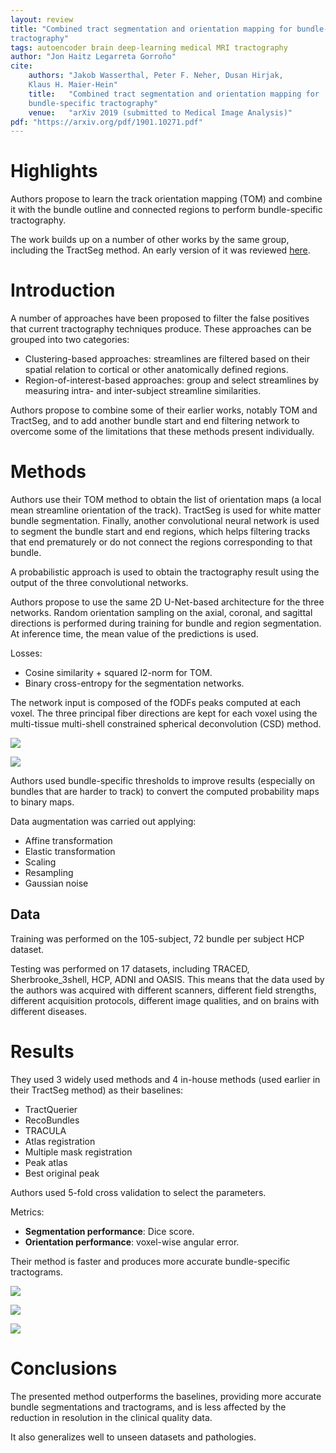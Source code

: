 ```yaml
---
layout: review
title: "Combined tract segmentation and orientation mapping for bundle-specific
tractography"
tags: autoencoder brain deep-learning medical MRI tractography
author: "Jon Haitz Legarreta Gorroño"
cite:
    authors: "Jakob Wasserthal, Peter F. Neher, Dusan Hirjak,
    Klaus H. Maier-Hein"
    title:   "Combined tract segmentation and orientation mapping for
    bundle-specific tractography"
    venue:   "arXiv 2019 (submitted to Medical Image Analysis)"
pdf: "https://arxiv.org/pdf/1901.10271.pdf"
---
```



# Highlights

Authors propose to learn the track orientation mapping (TOM) and combine it with
the bundle outline and connected regions to perform bundle-specific
tractography.

The work builds up on a number of other works by the same group, including the
TractSeg method. An early version of it was reviewed [here](https://vitalab.github.io/article/2017/12/01/Stacked-UNets-Bundle-Segmentation.html).


# Introduction

A number of approaches have been proposed to filter the false positives that
current tractography techniques produce. These approaches can be grouped into
two categories:
- Clustering-based approaches: streamlines are filtered based on their spatial
relation to cortical or other anatomically defined regions.
- Region-of-interest-based approaches: group and select streamlines by measuring
intra- and inter-subject streamline similarities.

Authors propose to combine some of their earlier works, notably TOM and
TractSeg, and to add another bundle start and end filtering network to overcome
some of the limitations that these methods present individually.


# Methods

Authors use their TOM method to obtain the list of orientation maps (a local
mean streamline orientation of the track). TractSeg is used for white matter
bundle segmentation. Finally, another convolutional neural network is used to
segment the bundle start and end regions, which helps filtering tracks that end
prematurely or do not connect the regions corresponding to that bundle.

A probabilistic approach is used to obtain the tractography result using the
output of the three convolutional networks.

Authors propose to use the same 2D U-Net-based architecture for the three
networks. Random orientation sampling on the axial, coronal, and sagittal
directions is performed during training for bundle and region segmentation. At
inference time, the mean value of the predictions is used.

Losses:
- Cosine similarity + squared l2-norm for TOM.
- Binary cross-entropy for the segmentation networks.


The network input is composed of the fODFs peaks computed at each voxel. The
three principal fiber directions are kept for each voxel using the multi-tissue
multi-shell constrained spherical deconvolution (CSD) method.

![](/article/images/TractSegmentationTOMBundleSpecificTractography/General_architecture.png)

![](/article/images/TractSegmentationTOMBundleSpecificTractography/Detailed_architecture.png)

Authors used bundle-specific thresholds to improve results (especially on
bundles that are harder to track) to convert the computed probability maps to
binary maps.

Data augmentation was carried out applying:
- Affine transformation
- Elastic transformation
- Scaling
- Resampling
- Gaussian noise

## Data

Training was performed on the 105-subject, 72 bundle per subject HCP dataset.

Testing was performed on 17 datasets, including TRACED, Sherbrooke_3shell, HCP,
ADNI and OASIS. This means that the data used by the authors was acquired
with different scanners, different field strengths, different acquisition
protocols, different image qualities, and on brains with different diseases.

# Results

They used 3 widely used methods and 4 in-house methods (used earlier in their
TractSeg method) as their baselines:
- TractQuerier
- RecoBundles
- TRACULA
- Atlas registration
- Multiple mask registration
- Peak atlas
- Best original peak

Authors used 5-fold cross validation to select the parameters.

Metrics:
- **Segmentation performance**: Dice score.
- **Orientation performance**: voxel-wise angular error.

Their method is faster and produces more accurate bundle-specific tractograms.

![](/article/images/TractSegmentationTOMBundleSpecificTractography/Results_Dice.png)

![](/article/images/TractSegmentationTOMBundleSpecificTractography/Results_angular_error.png)

![](/article/images/TractSegmentationTOMBundleSpecificTractography/Results_image.png)


# Conclusions

The presented method outperforms the baselines, providing more accurate bundle
segmentations and tractograms, and is less affected by the reduction in
resolution in the clinical quality data.

It also generalizes well to unseen datasets and pathologies.
